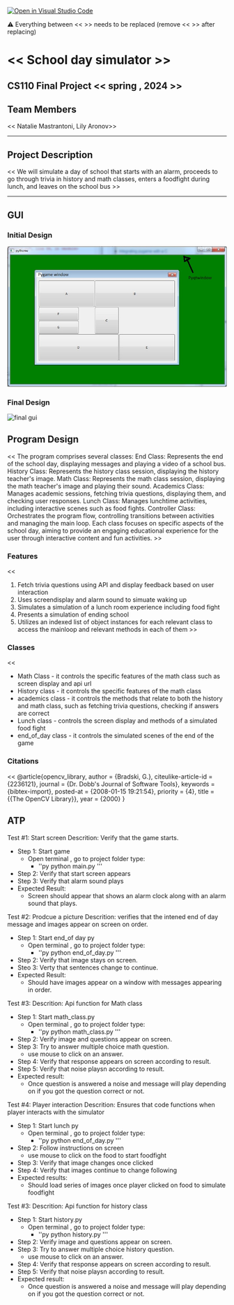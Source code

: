 [![Open in Visual Studio Code](https://classroom.github.com/assets/open-in-vscode-718a45dd9cf7e7f842a935f5ebbe5719a5e09af4491e668f4dbf3b35d5cca122.svg)](https://classroom.github.com/online_ide?assignment_repo_id=14587810&assignment_repo_type=AssignmentRepo)

:warning: Everything between << >> needs to be replaced (remove << >> after replacing)

# << School day simulator >>
## CS110 Final Project  << spring , 2024 >>

## Team Members

<< Natalie Mastrantoni, Lily Aronov>>

***

## Project Description

<< We will simulate a day of school that starts with an alarm, proceeds to go through trivia in history and math classes, enters a foodfight during lunch, and leaves on the school bus >>

***    

## GUI 



### Initial Design

![initial gui](assets/gui.jpg)

### Final Design

![final gui](assets/FinalGui.png)

## Program Design
<< The program comprises several classes:
End Class: Represents the end of the school day, displaying messages and playing a video of a school bus.
History Class: Represents the history class session, displaying the history teacher's image.
Math Class: Represents the math class session, displaying the math teacher's image and playing their sound.
Academics Class: Manages academic sessions, fetching trivia questions, displaying them, and checking user responses.
Lunch Class: Manages lunchtime activities, including interactive scenes such as food fights.
Controller Class: Orchestrates the program flow, controlling transitions between activities and managing the main loop.
Each class focuses on specific aspects of the school day, aiming to provide an engaging educational experience for the user through interactive content and fun activities. >>


### Features
<<
1. Fetch trivia questions using API and display feedback based on user interaction 
2. Uses screendisplay and alarm sound to simuate waking up 
3. Simulates a simulation of a lunch room experience including food fight 
4. Presents a simulation of ending school 
5. Utilizes an indexed list of object instances for each relevant class to access the mainloop and relevant methods in each of them >>

### Classes
<<
- Math Class - it controls the specific features of the math class such as screen display and api url
- History class - it controls the specific features of the math class
- academics class - it controls the methods that relate to both the history and math class, such as fetching trivia questions, checking if answers are correct
- Lunch class - controls the screen display and methods of a simulated food fight
- end_of_day class - it controls the simulated scenes of the end of the game

### Citations
<< @article{opencv_library,
    author = {Bradski, G.},
    citeulike-article-id = {2236121},
    journal = {Dr. Dobb's Journal of Software Tools},
    keywords = {bibtex-import},
    posted-at = {2008-01-15 19:21:54},
    priority = {4},
    title = {{The OpenCV Library}},
    year = {2000}
}

## ATP
Test #1: Start screen
Descrition: Verify that the game starts.
- Step 1: Start game
    - Open terminal , go to project folder type:
        - ''py
        python main.py
        '''
- Step 2: Verify that start screen appears
- Step 3: Verify that alarm sound plays
- Expected Result:
   - Screen should appear that shows an alarm clock along with an alarm sound that plays.

Test #2: Prodcue a picture
Descrition: verifies that the intened end of day message and images appear on screen on order.
- Step 1: Start end_of day py
    - Open terminal , go to project folder type:
         - ''py
        python end_of_day.py
        '''
- Step 2: Verify that image stays on screen.
- Steo 3: Verty that sentences change to continue. 
- Expected Result:
    - Should have images appear on a window with messages appearing in order.

Test #3: 
Descrition: Api function for Math class
- Step 1: Start math_class.py 
    - Open terminal , go to project folder type:
         - ''py
        python math_class.py
        '''
- Step 2: Verify image and questions appear on screen.
- Step 3: Try to answer multiple choice math question.
    - use mouse to click on an answer.
- Step 4: Verify that response appears on screen according to result.
- Step 5: Verify that noise playsn according to result.
- Expected result:
    - Once question is answered a noise and message will play depending on if you got the question correct or not.

Test #4: Player interaction
Descrition: Ensures that code functions when player interacts with the simulator
- Step 1: Start lunch py
    - Open terminal , go to project folder type:
         - ''py
        python end_of_day.py
        '''
- Step 2: Follow instructions on screen
    - use mouse to click on the food to start foodfight
- Step 3: Verify that image changes once clicked
- Step 4: Verify that images continue to change following
- Expected results:
    - Should load series of images once player clicked on food to simulate foodfight

Test #3: 
Descrition: Api function for history class
- Step 1: Start history.py 
    - Open terminal , go to project folder type:
         - ''py
        python history.py
        '''
- Step 2: Verify image and questions appear on screen.
- Step 3: Try to answer multiple choice history question.
    - use mouse to click on an answer.
- Step 4: Verify that response appears on screen according to result.
- Step 5: Verify that noise playsn according to result.
- Expected result:
    - Once question is answered a noise and message will play depending on if you got the question correct or not.
